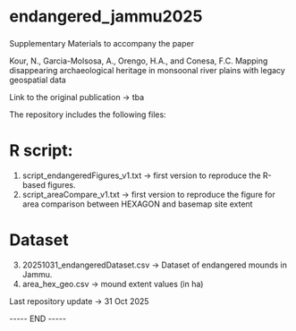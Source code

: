 ###
# endangered_jammu2025
###

Supplementary Materials to accompany the paper

Kour, N., Garcia-Molsosa, A., Orengo, H.A., and Conesa, F.C. Mapping disappearing archaeological heritage in monsoonal river plains with legacy geospatial data

Link to the original publication -> tba

The repository includes the following files:

# R script: 
1. script_endangeredFigures_v1.txt -> first version to reproduce the R-based figures.
2. script_areaCompare_v1.txt -> first version to reproduce the figure for area comparison between HEXAGON and basemap site extent
# Dataset
3. 20251031_endangeredDataset.csv -> Dataset of endangered mounds in Jammu. 
4. area_hex_geo.csv -> mound extent values (in ha)

Last repository update -> 31 Oct 2025

----- END -----
